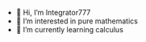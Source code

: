 - 👋 Hi, I’m Integrator777
- 👀 I’m interested in pure mathematics
- 🌱 I’m currently learning calculus

<!---
Integrator777/Integrator777 is a ✨ special ✨ repository because its `README.md` (this file) appears on your GitHub profile.
You can click the Preview link to take a look at your changes.
--->
